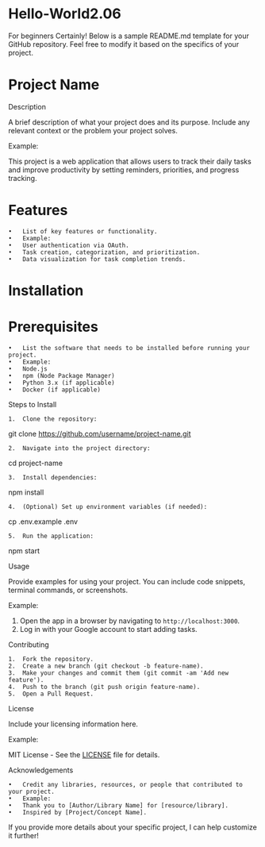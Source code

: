 # Hello-World2.06
For beginners 
Certainly! Below is a sample README.md template for your GitHub repository. Feel free to modify it based on the specifics of your project.

# Project Name

Description

A brief description of what your project does and its purpose. Include any relevant context or the problem your project solves.

Example:

This project is a web application that allows users to track their daily tasks and improve productivity by setting reminders, priorities, and progress tracking.

# Features

	•	List of key features or functionality.
	•	Example:
	•	User authentication via OAuth.
	•	Task creation, categorization, and prioritization.
	•	Data visualization for task completion trends.

# Installation

# Prerequisites

	•	List the software that needs to be installed before running your project.
	•	Example:
	•	Node.js
	•	npm (Node Package Manager)
	•	Python 3.x (if applicable)
	•	Docker (if applicable)

Steps to Install

	1.	Clone the repository:

git clone https://github.com/username/project-name.git


	2.	Navigate into the project directory:

cd project-name


	3.	Install dependencies:

npm install


	4.	(Optional) Set up environment variables (if needed):

cp .env.example .env


	5.	Run the application:

npm start



Usage

Provide examples for using your project. You can include code snippets, terminal commands, or screenshots.

Example:

1. Open the app in a browser by navigating to `http://localhost:3000`.
2. Log in with your Google account to start adding tasks.

Contributing

	1.	Fork the repository.
	2.	Create a new branch (git checkout -b feature-name).
	3.	Make your changes and commit them (git commit -am 'Add new feature').
	4.	Push to the branch (git push origin feature-name).
	5.	Open a Pull Request.

License

Include your licensing information here.

Example:

MIT License - See the [LICENSE](LICENSE) file for details.

Acknowledgements

	•	Credit any libraries, resources, or people that contributed to your project.
	•	Example:
	•	Thank you to [Author/Library Name] for [resource/library].
	•	Inspired by [Project/Concept Name].

If you provide more details about your specific project, I can help customize it further!

